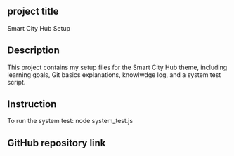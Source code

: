 ## project title

Smart City Hub Setup

## Description

This project contains my setup files for the Smart City Hub theme, including learning goals, Git basics explanations, knowlwdge log, and a system test script.

## Instruction
To run the system test: node system_test.js

## GitHub repository link
